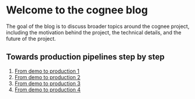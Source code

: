 # Welcome to the cognee blog

The goal of the blog is to discuss broader topics around the cognee project, including the motivation behind the project, the technical details, and the future of the project.

## Towards production pipelines step by step

1. [From demo to production 1](posts/from-demo-to-production-1.md)
2. [From demo to production 2](posts/from-demo-to-production-2.md)
3. [From demo to production 3](posts/from-demo-to-production-3.md)
4. [From demo to production 4](posts/from-demo-to-production-4.md)